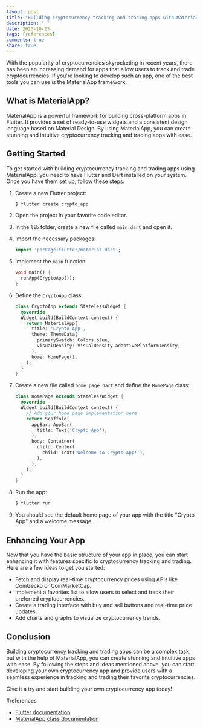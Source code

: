 ```yaml
---
layout: post
title: "Building cryptocurrency tracking and trading apps with MaterialApp."
description: " "
date: 2023-10-23
tags: [references]
comments: true
share: true
---
```


With the popularity of cryptocurrencies skyrocketing in recent years, there has been an increasing demand for apps that allow users to track and trade cryptocurrencies. If you're looking to develop such an app, one of the best tools you can use is the MaterialApp framework.

## What is MaterialApp?

MaterialApp is a powerful framework for building cross-platform apps in Flutter. It provides a set of ready-to-use widgets and a consistent design language based on Material Design. By using MaterialApp, you can create stunning and intuitive cryptocurrency tracking and trading apps with ease.

## Getting Started

To get started with building cryptocurrency tracking and trading apps using MaterialApp, you need to have Flutter and Dart installed on your system. Once you have them set up, follow these steps:

1. Create a new Flutter project:
   
   ```dart
   $ flutter create crypto_app
   ```

2. Open the project in your favorite code editor.

3. In the `lib` folder, create a new file called `main.dart` and open it.

4. Import the necessary packages:
   
   ```dart
   import 'package:flutter/material.dart';
   ```

5. Implement the `main` function:
   
   ```dart
   void main() {
     runApp(CryptoApp());
   }
   ```

6. Define the `CryptoApp` class:
   
   ```dart
   class CryptoApp extends StatelessWidget {
     @override
     Widget build(BuildContext context) {
       return MaterialApp(
         title: 'Crypto App',
         theme: ThemeData(
           primarySwatch: Colors.blue,
           visualDensity: VisualDensity.adaptivePlatformDensity,
         ),
         home: HomePage(),
       );
     }
   }
   ```

7. Create a new file called `home_page.dart` and define the `HomePage` class:

   ```dart
   class HomePage extends StatelessWidget {
     @override
     Widget build(BuildContext context) {
       // Add your home page implementation here
       return Scaffold(
         appBar: AppBar(
           title: Text('Crypto App'),
         ),
         body: Container(
           child: Center(
             child: Text('Welcome to Crypto App!'),
           ),
         ),
       );
     }
   }
   ```

8. Run the app:
   
   ```dart
   $ flutter run
   ```

9. You should see the default home page of your app with the title "Crypto App" and a welcome message.

## Enhancing Your App

Now that you have the basic structure of your app in place, you can start enhancing it with features specific to cryptocurrency tracking and trading. Here are a few ideas to get you started:

- Fetch and display real-time cryptocurrency prices using APIs like CoinGecko or CoinMarketCap.
- Implement a favorites list to allow users to select and track their preferred cryptocurrencies.
- Create a trading interface with buy and sell buttons and real-time price updates.
- Add charts and graphs to visualize cryptocurrency trends.

## Conclusion

Building cryptocurrency tracking and trading apps can be a complex task, but with the help of MaterialApp, you can create stunning and intuitive apps with ease. By following the steps and ideas mentioned above, you can start developing your own cryptocurrency app and provide users with a seamless experience in tracking and trading their favorite cryptocurrencies.

Give it a try and start building your own cryptocurrency app today!

#references

- [Flutter documentation](https://flutter.dev/docs)
- [MaterialApp class documentation](https://api.flutter.dev/flutter/material/MaterialApp-class.html)